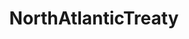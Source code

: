 ---
title: NorthAtlanticTreaty
crosslinks:
- autotldr
- europe
- geopolitics
- WarUpdates
- nato
---